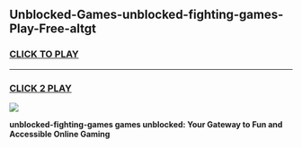 
## Unblocked-Games-unblocked-fighting-games-Play-Free-altgt
<h3>
<a href="https://premium76.site?title=unblocked-fighting-games&ref=20A">CLICK TO PLAY</a></h3>
<hr>

<h3>
<a href="https://premium76.site?title=unblocked-fighting-games&ref=20A">CLICK 2 PLAY</a>
  
</h3>

<a href="https://premium76.site?title=unblocked-fighting-games&ref=20A"><img src="https://clearcache.store/games.png"></a>


**unblocked-fighting-games games unblocked: Your Gateway to Fun and Accessible Online Gaming**
